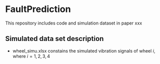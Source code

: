 # FaultPrediction
This repository includes code and simulation dataset in paper xxx

## Simulated data set description
- $\text{wheel_simu.xlsx}$ constains the simulated vibration signals of wheel $i$, where $i=1,2,3,4$
